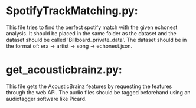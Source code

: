 
# SpotifyTrackMatching.py:

This file tries to find the perfect spotify match with the given echonest analysis. It should be placed in the same folder as the dataset
and the dataset should be called 'Billboard_private_data'. The dataset should be in the format of: era -> artist -> song -> echonest.json.


# get_acousticbrainz.py:

This file gets the AcousticBrainz features by requesting the features through the web API. 
The audio files should be tagged beforehand using an audiotagger software like Picard.

